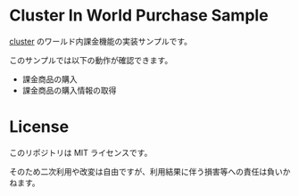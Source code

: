 # Cluster In World Purchase Sample

[cluster](https://cluster.mu) のワールド内課金機能の実装サンプルです。

このサンプルでは以下の動作が確認できます。

- 課金商品の購入
- 課金商品の購入情報の取得


# License

このリポジトリは MIT ライセンスです。

そのため二次利用や改変は自由ですが、利用結果に伴う損害等への責任は負いかねます。
